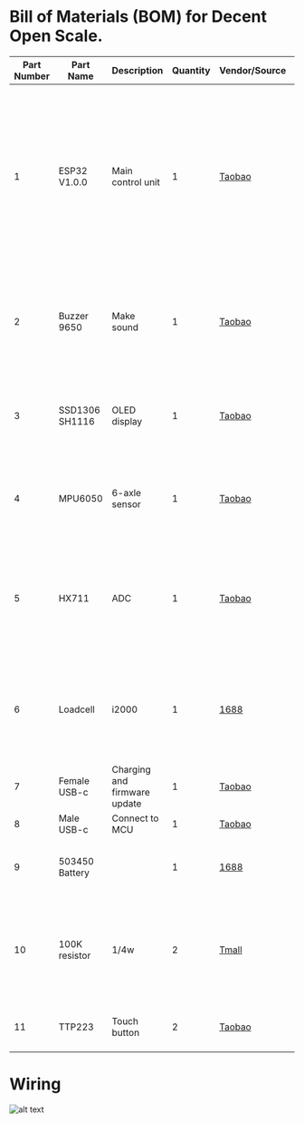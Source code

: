 # Bill of Materials (BOM) for Decent Open Scale.

| Part Number | Part Name    | Description               | Quantity | Vendor/Source                                                                                                                         | Notes                                                                                                                  |
|-------------|--------------|---------------------------|----------|----------------------------------------------------------------------------------------------------------------------------------------|------------------------------------------------------------------------------------------------------------------------|
| 1           | ESP32 V1.0.0 | Main control unit         | 1        | [Taobao](https://item.taobao.com/item.htm?_u=pnmg8f7c3d&id=628078369041&spm=a1z09.2.0.0.10072e8dCAfwWX)                               | This particular one has battery support, which I assume it has a TP4054 on it. Two versions are available: MicroUSB and Type-C. |
| 2           | Buzzer 9650  | Make sound                | 1        | [Taobao](https://item.taobao.com/item.htm?_u=pnmg8fd3d7&id=634342562820&spm=a1z09.2.0.0.10072e8dCAfwWX)                               | Use a powered one for ease of use, but a powerless one can change the tone.                                           |
| 3           | SSD1306 SH1116| OLED display              | 1        | [Taobao](https://item.taobao.com/item.htm?_u=7nmg8f9838&id=677128362825&spm=a1z09.2.0.0.43f22e8dkkGbTz&skuId=5426714191529)          | SH1116 is a bit cheaper, should add a line: #define SH1116.                                                                          |
| 4           | MPU6050      | 6-axle sensor             | 1        | [Taobao](https://item.taobao.com/item.htm?_u=pnmg8f529e&id=609979451344&spm=a1z09.2.0.0.10072e8dCAfwWX)                               | For side and bottom up power off, and avoid accidental power on.                                                       |
| 5          | HX711        | ADC                       | 1        | [Taobao](https://item.taobao.com/item.htm?_u=pnmg8f6256&id=611734839533&spm=a1z09.2.0.0.10072e8dCAfwWX)                               | The red one has a metal shield, I don't know if it's good, I just didn't see the difference.                           |
| 6           | Loadcell     | i2000                     | 1        | [1688](https://detail.1688.com/offer/671859449208.html?spm=a26352.13672862.offerlist.60.318a40e0k6dDDa)                               | Bigger ones are more stable, but we have to choose the thinner ones.                                                   |
| 7           | Female USB-c | Charging and firmware update | 1     | [Taobao](https://item.taobao.com/item.htm?_u=pnmg8fa987&id=721229692231&spm=a1z09.2.0.0.10072e8dCAfwWX)                               |                                                                                                                        |
| 8          | Male USB-c   | Connect to MCU            | 1        | [Taobao](https://item.taobao.com/item.htm?_u=pnmg8fe973&id=609433305908&spm=a1z09.2.0.0.10072e8dCAfwWX)                               |                                                                                                                        |
| 9           | 503450 Battery|                           | 1        | [1688](https://detail.1688.com/offer/741144487402.html?spm=a360q.8274423.0.0.7b854c9ayJtmcd)                                            | With protect board and 2 wires out.                                                                                    |
| 10           | 100K resistor| 1/4w                      | 2        | [Tmall](https://detail.tmall.com/item.htm?_u=pnmg8fed34&id=13302997879&spm=a1z09.2.0.0.10072e8dCAfwWX&skuId=3756188445710)              | Voltage divider for ESP32 3.3v max ADC reading the battery level.                                                      |
| 11          | TTP223       | Touch button              | 2        | [Taobao](https://item.taobao.com/item.htm?_u=pnmg8f71e5&id=611366998227&spm=a1z09.2.0.0.10072e8dCAfwWX)                               | Link point A to have logic low output.                                                                                 |
# Wiring
![alt text](https://github.com/decentespresso/openscale/blob/main/Hardware/Wiring.jpg?raw=true)
